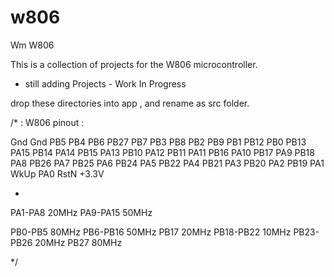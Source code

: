 # w806
Wm W806

This is a collection of projects for the W806 microcontroller.

- still adding Projects - Work In Progress

drop these directories into app , and rename as src folder.


/*
  : W806 pinout :

Gnd	Gnd
 PB5	 PB4
 PB6	PB27
 PB7	 PB3
 PB8	 PB2
 PB9	 PB1
PB12	 PB0
PB13	PA15
PB14	PA14
PB15	PA13
PB10	PA12
PB11	PA11
 PB16	PA10
 PB17	PA9
 PB18	PA8
PB26	PA7
PB25	PA6
PB24	PA5
PB22	PA4
PB21	PA3
PB20	PA2
PB19	PA1
 WkUp	PA0
 RstN	 +3.3V

-

PA1-PA8 	  20MHz
PA9-PA15	 50MHz

PB0-PB5 	80MHz
PB6-PB16	 50MHz
PB17		  20MHz 
PB18-PB22	   10MHz
PB23-PB26	  20MHz
PB27		80MHz

*/
